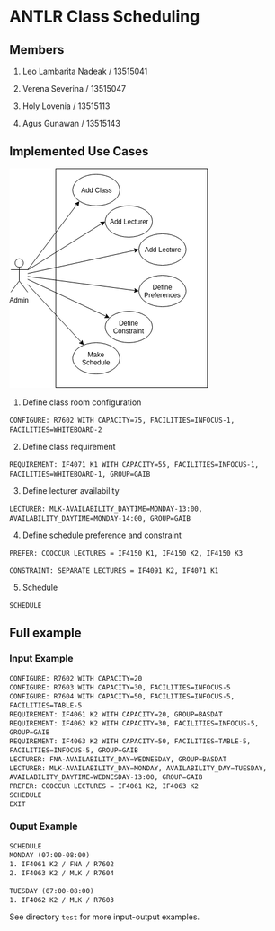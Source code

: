 # ANTLR Class Scheduling

## Members

1. Leo Lambarita Nadeak / 13515041

2. Verena Severina / 13515047

3. Holy Lovenia / 13515113

4. Agus Gunawan / 13515143

## Implemented Use Cases

![Use Case Diagram](UseCaseDiagram.png)

1. Define class room configuration

```CONFIGURE: R7602 WITH CAPACITY=75, FACILITIES=INFOCUS-1, FACILITIES=WHITEBOARD-2```

2. Define class requirement

```REQUIREMENT: IF4071 K1 WITH CAPACITY=55, FACILITIES=INFOCUS-1, FACILITIES=WHITEBOARD-1, GROUP=GAIB```

3. Define lecturer availability

```LECTURER: MLK-AVAILABILITY_DAYTIME=MONDAY-13:00, AVAILABILITY_DAYTIME=MONDAY-14:00, GROUP=GAIB```

4. Define schedule preference and constraint

```PREFER: COOCCUR LECTURES = IF4150 K1, IF4150 K2, IF4150 K3```

```CONSTRAINT: SEPARATE LECTURES = IF4091 K2, IF4071 K1```

5. Schedule

```SCHEDULE```


## Full example

### Input Example
```
CONFIGURE: R7602 WITH CAPACITY=20
CONFIGURE: R7603 WITH CAPACITY=30, FACILITIES=INFOCUS-5
CONFIGURE: R7604 WITH CAPACITY=50, FACILITIES=INFOCUS-5, FACILITIES=TABLE-5
REQUIREMENT: IF4061 K2 WITH CAPACITY=20, GROUP=BASDAT
REQUIREMENT: IF4062 K2 WITH CAPACITY=30, FACILITIES=INFOCUS-5, GROUP=GAIB
REQUIREMENT: IF4063 K2 WITH CAPACITY=50, FACILITIES=TABLE-5, FACILITIES=INFOCUS-5, GROUP=GAIB
LECTURER: FNA-AVAILABILITY_DAY=WEDNESDAY, GROUP=BASDAT
LECTURER: MLK-AVAILABILITY_DAY=MONDAY, AVAILABILITY_DAY=TUESDAY, AVAILABILITY_DAYTIME=WEDNESDAY-13:00, GROUP=GAIB
PREFER: COOCCUR LECTURES = IF4061 K2, IF4063 K2
SCHEDULE
EXIT
```
### Ouput Example
```
SCHEDULE
MONDAY (07:00-08:00)
1. IF4061 K2 / FNA / R7602
2. IF4063 K2 / MLK / R7604

TUESDAY (07:00-08:00)
1. IF4062 K2 / MLK / R7603
```

See directory `test` for more input-output examples.